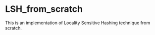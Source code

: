 # LSH_from_scratch

This is an implementation of Locality Sensitive Hashing technique from scratch.
